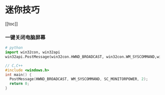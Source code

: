 # 迷你技巧

[[toc]]

### 一键关闭电脑屏幕

``` python
# python 
import win32con, win32api
win32api.PostMessage(win32con.HWND_BROADCAST, win32con.WM_SYSCOMMAND,win32con.SC_MONITORPOWER, 2)
```

``` c
// C,C++
#include <windows.h>
int main() {
  PostMessage(HWND_BROADCAST, WM_SYSCOMMAND, SC_MONITORPOWER, 2);
  return 0;
}
```